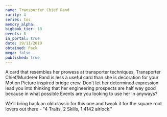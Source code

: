 ```yaml
---
name: Transporter Chief Rand
rarity: 4
series: tos
memory_alpha:
bigbook_tier: 10
events: 8
in_portal: true
date: 19/11/2019
obtained: Pack
mega: false
published: true
---
```


A card that resembles her prowess at transporter techniques, Transporter Chief/Murderer Rand is less a useful card than she is decoration for your Motion Picture inspired bridge crew. Don't let her determined expression lead you into thinking that her engineering prospects are half way good because in what possible Events are you looking to use her in anyways?

We'll bring back an old classic for this one and tweak it for the square root lovers out there - "4 Traits, 2 Skills, 1.4142 airlock."
